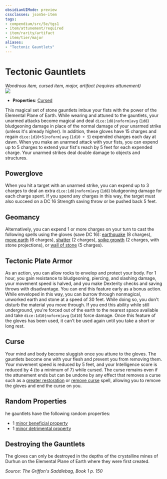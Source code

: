 ```yaml
---
obsidianUIMode: preview
cssclasses: json5e-item
tags:
- compendium/src/5e/tgs1
- item/attunement/required
- item/rarity/artifact
- item/tier/major
aliases: 
- "Tectonic Gauntlets"
---
```

# Tectonic Gauntlets
*Wondrous item, cursed item, major, artifact (requires attunement)*  
![](https://raw.githubusercontent.com/TheGiddyLimit/homebrew/master/_img/TGS1/Tectonic-Gauntlets.webp#right)  

- **Properties**: [Cursed](/compendium/rules/item-properties.md#Cursed%20Items)

This magical set of stone gauntlets imbue your fists with the power of the Elemental Plane of Earth. While wearing and attuned to the gauntlets, your unarmed attacks become magical and deal `dice:1d8|noform|avg` (`1d8`) bludgeoning damage in place of the normal damage of your unarmed strike (unless it's already higher). In addition, these gloves have 15 charges and regain `dice:1d10+5|noform|avg` (`1d10 + 5`) expended charges each day at dawn. When you make an unarmed attack with your fists, you can expend up to 5 charges to extend your fist's reach by 5 feet for each expended charge. Your unarmed strikes deal double damage to objects and structures.

## Powerglove

When you hit a target with an unarmed strike, you can expend up to 3 charges to deal an extra `dice:1d8|noform|avg` (`1d8`) bludgeoning damage for each charge spent. If you spend any charges in this way, the target must also succeed on a DC 16 Strength saving throw or be pushed back 5 feet.

## Geomancy

Alternatively, you can expend 1 or more charges on your turn to cast the following spells using the gloves (save DC 16): [earthquake](compendium/spells/earthquake.md) (8 charges), [move earth](compendium/spells/move-earth.md) (6 charges), [shatter](compendium/spells/shatter.md) (2 charges), [spike growth](compendium/spells/spike-growth.md) (2 charges, with stone projections), or [wall of stone](compendium/spells/wall-of-stone.md) (5 charges).

## Tectonic Plate Armor

As an action, you can allow rocks to envelop and protect your body. For 1 hour, you gain resistance to bludgeoning, piercing, and slashing damage, your movement speed is halved, and you make Dexterity checks and saving throws with disadvantage. You can end this feature early as a bonus action. While enveloped in this way, you can burrow through nonmagical, unworked earth and stone at a speed of 30 feet. While doing so, you don't disturb the material you move through. If you end this ability while still underground, you're forced out of the earth to the nearest space available and take `dice:1d10|noform|avg` (`1d10`) force damage. Once this feature of the gloves has been used, it can't be used again until you take a short or long rest.

## Curse

Your mind and body become sluggish once you attune to the gloves. The gauntlets become one with your flesh and prevent you from removing them. Your movement speed is reduced by 5 feet, and your Intelligence score is reduced by 4 (to a minimum of 7) while cursed. The curse remains even if the attunement ends but can be undone by any effect that removes a curse such as a [greater restoration](compendium/spells/greater-restoration.md) or [remove curse](compendium/spells/remove-curse.md) spell, allowing you to remove the gloves and end the curse on you.

## Random Properties

he gauntlets have the following random properties:

- 1 [minor beneficial property](compendium/tables/artifact-properties-minor-beneficial-properties.md)  
- 1 [minor detrimental property](compendium/tables/artifact-properties-minor-detrimental-properties.md)  

## Destroying the Gauntlets

The gloves can only be destroyed in the depths of the crystalline mines of Durhun on the Elemental Plane of Earth where they were first created.

*Source: The Griffon's Saddlebag, Book 1 p. 150*